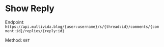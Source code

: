# Show Reply

Endpoint: `https://api.multivida.blog/{user:username}/s/{thread:id}/comments/{comment:id}/replies/{reply:id}` 

Method: `GET`
